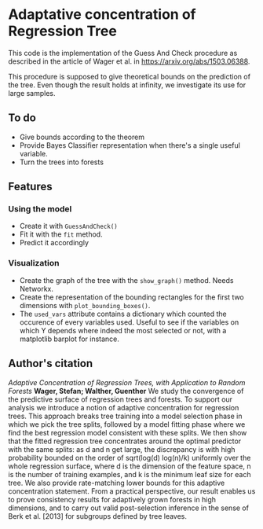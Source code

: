 # Adaptative concentration of Regression Tree

This code is the implementation of the Guess And Check procedure as described in the article of Wager et al. in https://arxiv.org/abs/1503.06388.

This procedure is supposed to give theoretical bounds on the prediction of the tree. Even though the result holds at infinity,
we investigate its use for large samples. 

## To do

* Give bounds according to the theorem 
* Provide Bayes Classifier representation when there's a single useful variable.
* Turn the trees into forests

## Features 

### Using the model 

* Create it with `GuessAndCheck()`
* Fit it with the `fit` method.
* Predict it accordingly

### Visualization 

* Create the graph of the tree with the `show_graph()` method. Needs Networkx.
* Create the representation of the bounding rectangles for the first two dimensions with 
`plot_bounding_boxes()`.
* The `used_vars` attribute contains a dictionary which counted the occurence of every variables used. 
Useful to see if the variables on which Y depends where indeed the most selected or not, with a 
matplotlib barplot for instance. 

## Author's citation

*Adaptive Concentration of Regression Trees, with Application to Random Forests*
**Wager, Stefan; Walther, Guenther**
We study the convergence of the predictive surface of regression trees and forests. To support our analysis we introduce a notion of adaptive concentration for regression trees. This approach breaks tree training into a model selection phase in which we pick the tree splits, followed by a model fitting phase where we find the best regression model consistent with these splits. We then show that the fitted regression tree concentrates around the optimal predictor with the same splits: as d and n get large, the discrepancy is with high probability bounded on the order of sqrt(log(d) log(n)/k) uniformly over the whole regression surface, where d is the dimension of the feature space, n is the number of training examples, and k is the minimum leaf size for each tree. We also provide rate-matching lower bounds for this adaptive concentration statement. From a practical perspective, our result enables us to prove consistency results for adaptively grown forests in high dimensions, and to carry out valid post-selection inference in the sense of Berk et al. [2013] for subgroups defined by tree leaves.
